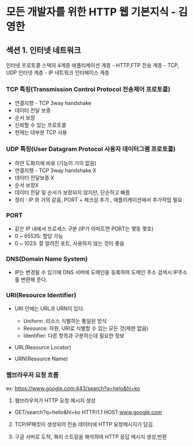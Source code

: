 # 모든 개발자를 위한 HTTP 웹 기본지식 - 김영한

## 섹션 1. 인터넷 네트워크

인터넷 프로토콜 스택의 4계층
애플리케이션 계층 - HTTP,FTP
전송 계층 - TCP, UDP
인터넷 계층 - IP
네트워크 인터페이스 계층

### TCP 특징(Transmission Control Protocol 전송제어 프로토콜)

- 연결지향 - TCP 3way handshake
- 데이터 전달 보증
- 순서 보장
- 신뢰할 수 있는 프로토콜
- 현재는 대부분 TCP 사용

### UDP 특징(User Datagram Protocol 사용자 데이터그램 프로토콜)

- 하얀 도화지에 비유 (기능이 거의 없음)
- 연결지향 - TCP 3way handshake X
- 데이터 전달보증 X
- 순서 보장X
- 데이터 전달 및 순서가 보장되지 않지만, 단순하고 빠름
- 정리 : IP 와 거의 같음, PORT + 체크섬 추가 , 애플리케이션에서 추가작업 필요

### PORT

- 같은 IP 내에서 프로세스 구분 (IP가 아파트면 PORT는 몇동 몇호)
- 0 ~ 65535: 할당 가능
- 0 ~ 1023: 잘 알려진 포트, 사용하지 않는 것이 좋음

### DNS(Domain Name System)

- IP는 변경될 수 있기에 DNS 서버에 도메인을 등록하여 도메인 주소 검색시 IP주소를 변환해 준다.

### URI(Resource Identifier)

- URI 안에는 URL과 URN이 있다.

  - Uniform :리소스 식별하는 통일된 방식
  - Resource: 자원, URI로 식별할 수 있는 모든 것(제한 없음)
  - Identifier: 다른 항목과 구분하는데 필요한 정보

- URL(Resource Locator)

- URN(Resource Name)

### 웹브라우저 요청 흐름

ex: https://www.google.com:443/search?q=helo&hl=ko

1. 웹브라우저가 HTTP 요청 메시지 생성

- GET/search?q=hello&hl=ko HTTP/1.1 HOST:www.google.com

2. TCP/IP패킷이 생성되어 전송 데이터에 HTTP 요청메시지가 담김.

3. 구글 서버로 도착, 쿼리 스트링을 해석하여 HTTP 응답 메시지 생성,반환
